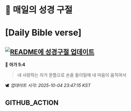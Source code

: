 # 🙏 매일의 성경 구절
# [Daily Bible verse]
## [![README에 성경구절 업데이트](https://github.com/DONGSUKA/first_test/actions/workflows/update-readme-bible.yml/badge.svg)](https://github.com/DONGSUKA/first_test/actions/workflows/update-readme-bible.yml)
<!-- START_BIBLE_VERSE -->
📖 **아가 5:4**
> 내 사랑하는 자가 문틈으로 손을 들이밀매 내 마음이 움직여서

🕊️ _업데이트 시각: 2025-10-04 23:47:15 KST_
  <!-- END_BIBLE_VERSE -->
## GITHUB_ACTION
